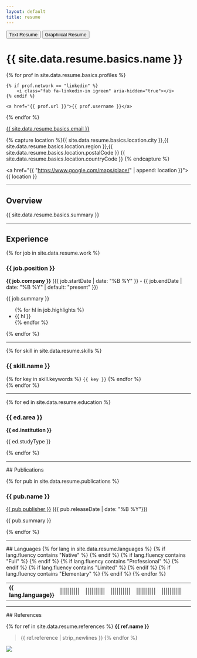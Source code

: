 ```yaml
---
layout: default
title: resume
---
```


<div class="tab black">
  <button class="tablinks button" onclick="openTab('text')">Text Resume</button>
  <button class="tablinks button" onclick="openTab('diagram')">Graphiical Resume</button>
</div>

<div id="text" class="tabcontent" style="display: block;">

# {{ site.data.resume.basics.name }}

<div>
{% for prof in site.data.resume.basics.profiles %}

    {% if prof.network == "linkedin" %}
        <i class="fab fa-linkedin-in igreen" aria-hidden="true"></i>
    {% endif %}

    <a href="{{ prof.url }}">{{ prof.username }}</a>
{% endfor %}
</div>

<i class="fas fa-envelope igreen" aria-hidden="true"></i>
<a href="{{ site.data.resume.basics.email }}">{{ site.data.resume.basics.email }}</a>


{% capture location %}{{ site.data.resume.basics.location.city }},{{ site.data.resume.basics.location.region }},{{ site.data.resume.basics.location.postalCode }} {{ site.data.resume.basics.location.countryCode }}
{% endcapture %}

<i class="fas fa-map-marker-alt igreen" aria-hidden="true"></i>
<a href="{{ "https://www.google.com/maps/place/" | append: location }}">{{ location }}</a>


<hr/>

<h2> Overview </h2>
{{ site.data.resume.basics.summary }}

<hr/>

<h2> Experience</h2>
{% for job in site.data.resume.work %}
<h3> {{ job.position }}</h3>
<b>{{ job.company }}</b> ({{ job.startDate | date: "%B %Y" }} - {{ job.endDate | date: "%B %Y" | default: "present" }})

{{ job.summary }}
<ul>
{% for hl in job.highlights %}
<li> {{ hl }} </li>
{% endfor %}
</ul>
{% endfor %}


<hr/>
{% for skill in site.data.resume.skills %}

### {{ skill.name }}
<div>
{% for key in skill.keywords %}
<code class="highlighter-rouge">{{ key }}</code>
{% endfor %}
</div>
{% endfor %}

<hr/>
{% for ed in site.data.resume.education %}

### {{ ed.area }}
**{{ ed.institution }}**

{{ ed.studyType }}

{% endfor %}

<hr/>
## Publications

{% for pub in site.data.resume.publications %}

### {{ pub.name }}
[{{ pub.publisher }}](pub.website) ({{ pub.releaseDate | date: "%B %Y"}})

{{ pub.summary }}

{% endfor %}


<hr/>
## Languages
<table>
{% for lang in site.data.resume.languages %}
<tr>
<td><strong>{{ lang.language}}</strong></td>
{% if lang.fluency contains "Native" %}
<td><span class="langlevel">||||||||||</span><span></span></td>
{% endif %}
{% if lang.fluency contains "Full" %}
<td><span class="langlevel">||||||||</span><span>||</span></td>
{% endif %}
{% if lang.fluency contains "Professional" %}
<td><span class="langlevel">|||||||</span><span>|||</span></td>
{% endif %}
{% if lang.fluency contains "Limited" %}
<td><span class="langlevel">|||||</span><span>|||||</span></td>
{% endif %}
{% if lang.fluency contains "Elementary" %}
<td><span class="langlevel">|||</span><span>|||||||</span></td>
{% endif %}

<td></td>
<td></td>
<td></td>
<td></td>
<td></td>
</tr>
{% endfor %}
</table>

<hr/>
## References

{% for ref in site.data.resume.references %}
**{{ ref.name }}**
>{{ ref.reference | strip_newlines }}
{% endfor %}

</div>

<div id="diagram" class="tab tabcontent">
<img src="{{ site.baseurl }}/assets/images/resume-dark.png">
</div>

<script>
function openTab(name) {
  var i;
  var x = document.getElementsByClassName("tabcontent");
  for (i = 0; i < x.length; i++) {
    x[i].style.display = "none";  
  }
  document.getElementById(name).style.display = "block";  
}
</script>
